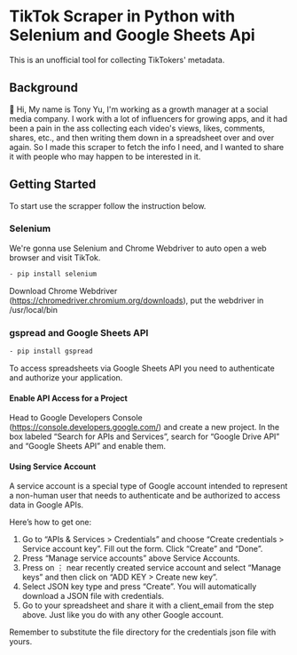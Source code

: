 # TikTok Scraper in Python with Selenium and Google Sheets Api
This is an unofficial tool for collecting TikTokers' metadata.

## Background
👋 Hi, My name is Tony Yu, I'm working as a growth manager at a social media company. I work with a lot of influencers for growing apps, and it had been a pain in the ass collecting each video's views, likes, comments, shares, etc., and then writing them down in a spreadsheet over and over again. So I made this scraper to fetch the info I need, and I wanted to share it with people who may happen to be interested in it.

## Getting Started
To start use the scrapper follow the instruction below.

### Selenium
We're gonna use Selenium and Chrome Webdriver to auto open a web browser and visit TikTok.
```sh
- pip install selenium
```
Download Chrome Webdriver (https://chromedriver.chromium.org/downloads), put the webdriver in /usr/local/bin

### gspread and Google Sheets API
```sh
- pip install gspread
```
To access spreadsheets via Google Sheets API you need to authenticate and authorize your application.

#### Enable API Access for a Project
Head to Google Developers Console (https://console.developers.google.com/) and create a new project.
In the box labeled “Search for APIs and Services”, search for “Google Drive API” and “Google Sheets API” and enable them.

#### Using Service Account
A service account is a special type of Google account intended to represent a non-human user that needs to authenticate and be authorized to access data in Google APIs.

Here’s how to get one:
1. Go to “APIs & Services > Credentials” and choose “Create credentials > Service account key”. Fill out the form. Click “Create” and “Done”.
2. Press “Manage service accounts” above Service Accounts.
3. Press on ⋮ near recently created service account and select “Manage keys” and then click on “ADD KEY > Create new key”.
4. Select JSON key type and press “Create”. You will automatically download a JSON file with credentials.
5. Go to your spreadsheet and share it with a client_email from the step above. Just like you do with any other Google account.

Remember to substitute the file directory for the credentials json file with yours.

<!---
yushengnan0525/yushengnan0525 is a ✨ special ✨ repository because its `README.md` (this file) appears on your GitHub profile.
You can click the Preview link to take a look at your changes.
--->
